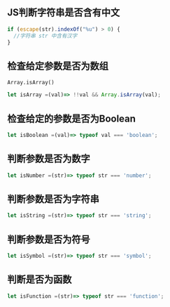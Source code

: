 ## JS判断字符串是否含有中文

```js
if (escape(str).indexOf("%u") > 0) { 
  //字符串 str 中含有汉字 
} 
```

## 检查给定参数是否为数组

`Array.isArray()`

```js
let isArray =(val)=> !!val && Array.isArray(val);
```

## 检查给定的参数是否为Boolean

```js
let isBoolean =(val)=> typeof val === 'boolean';
```

## 判断参数是否为数字

```js
let isNumber =(str)=> typeof str === 'number';
```

## 判断参数是否为字符串

```js
let isString =(str)=> typeof str === 'string';
```

## 判断参数是否为符号

```js
let isSymbol =(str)=> typeof str === 'symbol';
```

## 判断是否为函数

```js
let isFunction =(str)=> typeof str === 'function';
```
